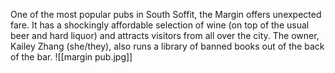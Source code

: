 One of the most popular pubs in South Soffit, the Margin offers unexpected fare. It has a shockingly affordable selection of wine (on top of the usual beer and hard liquor) and attracts visitors from all over the city. The owner, Kailey Zhang (she/they), also runs a library of banned books out of the back of the bar.
![[margin pub.jpg]]
